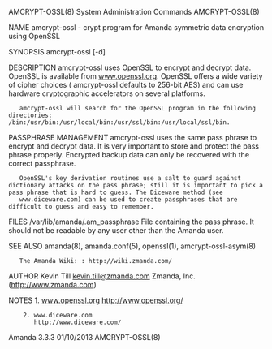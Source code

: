 AMCRYPT-OSSL(8)                                                                         System Administration Commands                                                                        AMCRYPT-OSSL(8)



NAME
       amcrypt-ossl - crypt program for Amanda symmetric data encryption using OpenSSL

SYNOPSIS
       amcrypt-ossl [-d]

DESCRIPTION
       amcrypt-ossl uses OpenSSL to encrypt and decrypt data. OpenSSL is available from www.openssl.org. OpenSSL offers a wide variety of cipher choices ( amcrypt-ossl defaults to 256-bit AES) and can use
       hardware cryptographic accelerators on several platforms.

       amcrypt-ossl will search for the OpenSSL program in the following directories: /bin:/usr/bin:/usr/local/bin:/usr/ssl/bin:/usr/local/ssl/bin.

PASSPHRASE MANAGEMENT
       amcrypt-ossl uses the same pass phrase to encrypt and decrypt data. It is very important to store and protect the pass phrase properly. Encrypted backup data can only be recovered with the correct
       passphrase.

       OpenSSL's key derivation routines use a salt to guard against dictionary attacks on the pass phrase; still it is important to pick a pass phrase that is hard to guess. The Diceware method (see
       www.diceware.com) can be used to create passphrases that are difficult to guess and easy to remember.

FILES
       /var/lib/amanda/.am_passphrase
           File containing the pass phrase. It should not be readable by any user other than the Amanda user.

SEE ALSO
       amanda(8), amanda.conf(5), openssl(1), amcrypt-ossl-asym(8)

       The Amanda Wiki: : http://wiki.zmanda.com/

AUTHOR
       Kevin Till <kevin.till@zmanda.com>
           Zmanda, Inc. (http://www.zmanda.com)

NOTES
        1. www.openssl.org
           http://www.openssl.org/

        2. www.diceware.com
           http://www.diceware.com/



Amanda 3.3.3                                                                                      01/10/2013                                                                                  AMCRYPT-OSSL(8)
